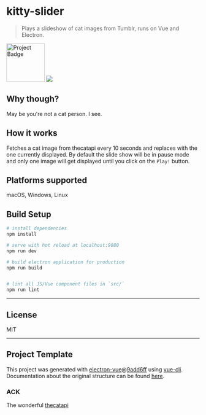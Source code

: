 # kitty-slider

> Plays a slideshow of cat images from Tumblr, runs on Vue and Electron.

<img src="https://ci.appveyor.com/api/projects/status/github/ShawonAshraf/kitty-slider?svg=true" alt="Project Badge" width="100">


<img src="https://9q0aew.bn.files.1drv.com/y4m2H_eBobNATNUAlrhWnFOyvQQxG_AxM3QT8tXWR9Z3EetmPtGRknaqvEFhbmD4dlAH_q_onVekMr2TZAHq6-dVbrRUcH1Pc_IICB87ApI_SW7vf9hmCakM9-Rhlua4gkcIartpEqZ5ofFjn90nrHVuWsw2U8yD2HqaJ3FfPG77EZoUWJw6CH8U75GNV28pXT6?width=1174&height=1044&cropmode=none"/>


## Why though?
May be you're not a cat person. I see.

## How it works
Fetches a cat image from thecatapi every 10 seconds and replaces with the one currently displayed.
By default the slide show will be in pause mode and only one image will get displayed until you click on
the `Play!` button.


## Platforms supported
macOS, Windows, Linux


## Build Setup

``` bash
# install dependencies
npm install

# serve with hot reload at localhost:9080
npm run dev

# build electron application for production
npm run build


# lint all JS/Vue component files in `src/`
npm run lint

```

---
## License
MIT

---
## Project Template
This project was generated with [electron-vue](https://github.com/SimulatedGREG/electron-vue)@[9add6ff](https://github.com/SimulatedGREG/electron-vue/tree/9add6ff4d47eaf8fb9f04efd0aca7be4dc6fb69d) using [vue-cli](https://github.com/vuejs/vue-cli). Documentation about the original structure can be found [here](https://simulatedgreg.gitbooks.io/electron-vue/content/index.html).

### ACK
The wonderful [thecatapi](https://thecatapi.com/)
